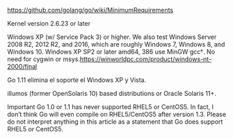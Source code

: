 https://github.com/golang/go/wiki/MinimumRequirements

Kernel version 2.6.23 or later

Windows XP (w/ Service Pack 3) or higher. We also test Windows Server 2008 R2, 2012 R2, and 2016, which are roughly Windows 7, Windows 8, and Windows 10.
Windows XP SP2 or later amd64, 386 use MinGW gcc†. No need for cygwin or msys.https://winworldpc.com/product/windows-nt-2000/final

Go 1.11 elimina el soporte el Windows XP y Vista.

illumos (former OpenSolaris 10) based distributions or Oracle Solaris 11+.


Important Go 1.0 or 1.1 has never supported RHEL5 or CentOS5. In fact, I don’t think Go will even compile on RHEL5/CentOS5 after version 1.3. Please do not interpret anything in this article as a statement that Go does support RHEL5 or CentOS5.
